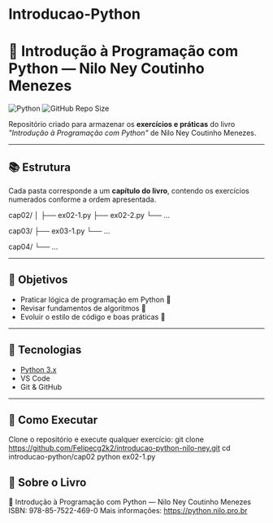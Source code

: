 # Introducao-Python

# 🐍 Introdução à Programação com Python — Nilo Ney Coutinho Menezes

![Python](https://img.shields.io/badge/python-3.12-blue.svg?logo=python&logoColor=white)
![GitHub Repo Size](https://img.shields.io/github/repo-size/Felipecg2k2/Introducao-Python)


Repositório criado para armazenar os **exercícios e práticas** do livro *"Introdução à Programação com Python"* de Nilo Ney Coutinho Menezes.

---

## 📚 Estrutura
Cada pasta corresponde a um **capítulo do livro**, contendo os exercícios numerados conforme a ordem apresentada.

cap02/
│
├── ex02-1.py
├── ex02-2.py
└── ...

cap03/
├── ex03-1.py
└── ...

cap04/
└── ...

---

## 🚀 Objetivos
- Praticar lógica de programação em Python 🧠  
- Revisar fundamentos de algoritmos 🧩  
- Evoluir o estilo de código e boas práticas 🧼

---

## 🧰 Tecnologias
- [Python 3.x](https://www.python.org/)
- VS Code
- Git & GitHub

---

## 🔧 Como Executar
Clone o repositório e execute qualquer exercício:
git clone https://github.com/Felipecg2k2/introducao-python-nilo-ney.git
cd introducao-python/cap02
python
ex02-1.py

## 💬 Sobre o Livro
📘 Introdução à Programação com Python — Nilo Ney Coutinho Menezes
ISBN: 978-85-7522-469-0
Mais informações: https://python.nilo.pro.br
